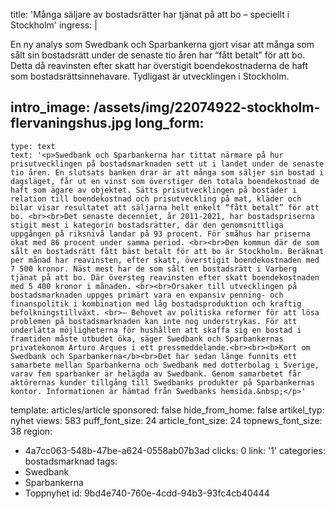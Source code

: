 title: 'Många säljare av bostadsrätter har tjänat på att bo – speciellt i Stockholm'
ingress: |
  <p>En ny analys som Swedbank och Sparbankerna gjort visar att många som sålt sin bostadsrätt under de senaste tio åren har “fått betalt” för att bo. Detta då reavinsten efter skatt har överstigit boendekostnaderna de haft som bostadsrättsinnehavare. Tydligast är utvecklingen i Stockholm.
  </p>
  
intro_image: /assets/img/22074922-stockholm-flervaningshus.jpg
long_form:
  -
    type: text
    text: '<p>Swedbank och Sparbankerna har tittat närmare på hur prisutvecklingen på bostadsmarknaden sett ut i landet under de senaste tio åren. En slutsats banken drar är att många som säljer sin bostad i dagsläget, får ut en vinst som överstiger den totala boendekostnad de haft som ägare av objektet. Sätts prisutvecklingen på bostäder i relation till boendekostnad och prisutveckling på mat, kläder och bilar visar resultatet att säljarna helt enkelt “fått betalt” för att bo. <br><br>Det senaste decenniet, år 2011-2021, har bostadspriserna stigit mest i kategorin bostadsrätter, där den genomsnittliga uppgången på riksnivå landar på 93 procent. För småhus har priserna ökat med 86 procent under samma period. <br><br>Den kommun där de som sålt en bostadsrätt fått bäst betalt för att bo är Stockholm. Beräknat per månad har reavinsten, efter skatt, överstigit boendekostnaden med 7 500 kronor. Näst mest har de som sålt en bostadsrätt i Varberg tjänat på att bo. Där översteg reavinsten efter skatt boendekostnaden med 5 400 kronor i månaden. <br><br>Orsaker till utvecklingen på bostadsmarknaden uppges primärt vara en expansiv penning- och finanspolitik i kombination med låg bostadsproduktion och kraftig befolkningstillväxt. <br>– Behovet av politiska reformer för att lösa problemen på bostadsmarknaden kan inte nog understrykas. För att underlätta möjligheterna för hushållen att skaffa sig en bostad i framtiden måste utbudet öka, säger Swedbank och Sparbankernas privatekonom Arturo Arques i ett pressmeddelande.<br><br><b>Kort om Swedbank och Sparbankerna</b><br>Det har sedan länge funnits ett samarbete mellan Sparbankerna och Swedbank med dotterbolag i Sverige, varav fem sparbanker är helägda av Swedbank. Genom samarbetet får aktörernas kunder tillgång till Swedbanks produkter på Sparbankernas kontor. Informationen är hämtad från Swedbanks hemsida.&nbsp;</p>'
template: articles/article
sponsored: false
hide_from_home: false
artikel_typ: nyhet
views: 583
puff_font_size: 24
article_font_size: 24
topnews_font_size: 38
region:
  - 4a7cc063-548b-47be-a624-0558ab07b3ad
clicks: 0
link: '1'
categories: bostadsmarknad
tags:
  - Swedbank
  - Sparbankerna
  - Toppnyhet
id: 9bd4e740-760e-4cdd-94b3-93fc4cb40444
